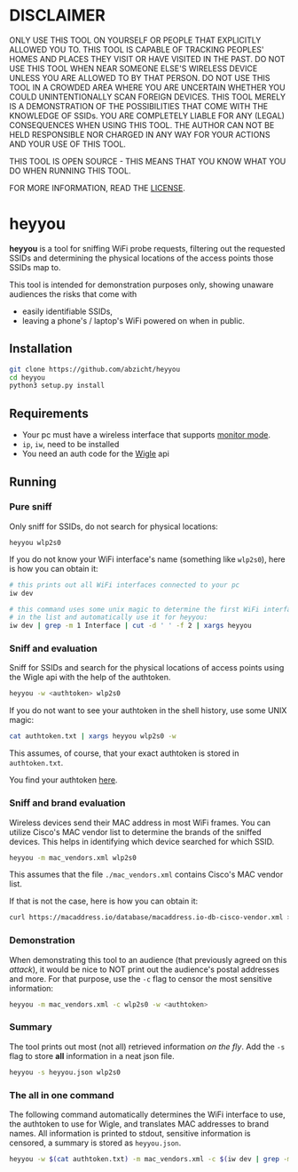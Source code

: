 # DISCLAIMER
ONLY USE THIS TOOL ON YOURSELF OR PEOPLE THAT EXPLICITLY ALLOWED
YOU TO. THIS TOOL IS CAPABLE OF TRACKING PEOPLES' HOMES AND PLACES
THEY VISIT OR HAVE VISITED IN THE PAST.
DO NOT USE THIS TOOL WHEN NEAR SOMEONE ELSE'S WIRELESS DEVICE UNLESS
YOU ARE ALLOWED TO BY THAT PERSON.
DO NOT USE THIS TOOL IN A CROWDED AREA WHERE YOU ARE UNCERTAIN WHETHER
YOU COULD UNINTENTIONALLY SCAN FOREIGN DEVICES.
THIS TOOL MERELY IS A DEMONSTRATION OF THE POSSIBILITIES THAT COME WITH
THE KNOWLEDGE OF SSIDs.
YOU ARE COMPLETELY LIABLE FOR ANY (LEGAL) CONSEQUENCES WHEN USING THIS TOOL.
THE AUTHOR CAN NOT BE HELD RESPONSIBLE NOR CHARGED IN ANY WAY FOR YOUR ACTIONS AND
YOUR USE OF THIS TOOL. 

THIS TOOL IS OPEN SOURCE - THIS MEANS THAT YOU KNOW WHAT YOU DO WHEN RUNNING
THIS TOOL.

FOR MORE INFORMATION, READ THE [LICENSE](./LICENSE).

# heyyou
__heyyou__ is a tool for sniffing WiFi probe requests, filtering out
the requested SSIDs and determining the physical locations of the access points
those SSIDs map to.

This tool is intended for demonstration purposes only, showing unaware audiences the risks
that come with

* easily identifiable SSIDs,
* leaving a phone's / laptop's WiFi powered on when in public.


## Installation

```bash
git clone https://github.com/abzicht/heyyou
cd heyyou
python3 setup.py install
```

## Requirements
* Your pc must have a wireless interface that supports [monitor mode](https://en.wikipedia.org/wiki/Monitor_mode).
* `ip`, `iw`, need to be installed
* You need an auth code for the [Wigle](https://wigle.net) api

## Running

### Pure sniff
Only sniff for SSIDs, do not search for physical locations:

```
heyyou wlp2s0
```

If you do not know your WiFi interface's name (something like `wlp2s0`), here is how you can obtain it:
```bash
# this prints out all WiFi interfaces connected to your pc
iw dev

# this command uses some unix magic to determine the first WiFi interface
# in the list and automatically use it for heyyou:
iw dev | grep -m 1 Interface | cut -d ' ' -f 2 | xargs heyyou
```

### Sniff and evaluation
Sniff for SSIDs and search for the physical locations of access points using the Wigle api with the help
of the authtoken.

```bash
heyyou -w <authtoken> wlp2s0
```

If you do not want to see your authtoken in the shell history, use some UNIX magic:

```bash
cat authtoken.txt | xargs heyyou wlp2s0 -w
```
This assumes, of course, that your exact authtoken is stored in `authtoken.txt`.

You find your authtoken [here](https://wigle.net/account).

### Sniff and brand evaluation
Wireless devices send their MAC address in most WiFi frames. You can utilize Cisco's MAC vendor list to
determine the brands of the sniffed devices. This helps in identifying which device searched for which SSID.

```bash
heyyou -m mac_vendors.xml wlp2s0
```

This assumes that the file `./mac_vendors.xml` contains Cisco's MAC vendor list.

If that is not the case, here is how you can obtain it:

```bash
curl https://macaddress.io/database/macaddress.io-db-cisco-vendor.xml > ./mac_vendors.xml
```

### Demonstration
When demonstrating this tool to an audience (that previously agreed on this _attack_), it would
be nice to NOT print out the audience's postal addresses and more. For that purpose, use the `-c` flag
to censor the most sensitive information:

```bash
heyyou -m mac_vendors.xml -c wlp2s0 -w <authtoken>
```

### Summary
The tool prints out most (not all) retrieved information _on the fly_. Add the `-s` flag to store __all__ information
in a neat json file.
```bash
heyyou -s heyyou.json wlp2s0
```

### The all in one command

The following command automatically determines the WiFi interface to use, the authtoken to use for Wigle,
and translates MAC addresses to brand names. All information is printed to stdout, sensitive information
is censored, a summary is stored as `heyyou.json`.
```bash
heyyou -w $(cat authtoken.txt) -m mac_vendors.xml -c $(iw dev | grep -m 1 Interface | cut -d ' ' -f 2) -s heyyou.json
```

